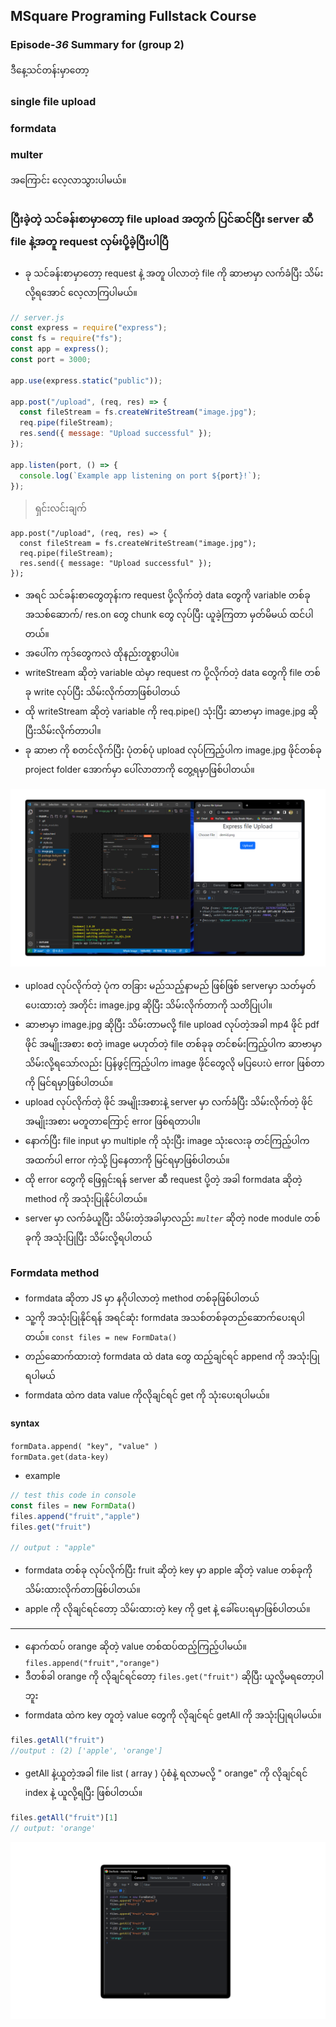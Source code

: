 ## MSquare Programing Fullstack Course
### Episode-*36* Summary for (group 2) 

ဒီနေ့သင်တန်းမှာတော့ <br>
### single file upload
### formdata
### multer
အကြောင်း လေ့လာသွားပါမယ်။
##
### ပြီးခဲ့တဲ့ သင်ခန်းစာမှာတော့ file upload အတွက် ပြင်ဆင်ပြီး server ဆီ file နဲ့အတူ request လှမ်းပို့ခဲ့ပြီးပါပြီ
- ခု သင်ခန်းစာမှာတော့ request နဲ့ အတူ ပါလာတဲ့ file ကို ဆာဗာမှာ လက်ခံပြီး သိမ်းလို့ရအောင် လေ့လာကြပါမယ်။
```js
// server.js
const express = require("express");
const fs = require("fs");
const app = express();
const port = 3000;

app.use(express.static("public"));

app.post("/upload", (req, res) => {
  const fileStream = fs.createWriteStream("image.jpg");
  req.pipe(fileStream);
  res.send({ message: "Upload successful" });
});

app.listen(port, () => {
  console.log(`Example app listening on port ${port}!`);
});
```
> ရှင်းလင်းချက်

    app.post("/upload", (req, res) => {
      const fileStream = fs.createWriteStream("image.jpg");
      req.pipe(fileStream);
      res.send({ message: "Upload successful" });
    });
- အရင် သင်ခန်းစာတွေတုန်းက request ပို့လိုက်တဲ့ data တွေကို variable တစ်ခု အသစ်ဆောက်/ res.on တွေ chunk တွေ လုပ်ပြီး ယူခဲ့ကြတာ မှတ်မိမယ် ထင်ပါတယ်။
- အပေါ်က ကုဒ်တွေကလဲ ထိုနည်းတူစွာပါပဲ။
- writeStream ဆိုတဲ့ variable ထဲမှာ request က ပို့လိုက်တဲ့ data တွေကို file တစ်ခု write လုပ်ပြီး သိမ်းလိုက်တာဖြစ်ပါတယ်
- ထို writeStream ဆိုတဲ့ variable ကို req.pipe() သုံးပြီး ဆာဗာမှာ image.jpg ဆိုပြီးသိမ်းလိုက်တာပါ။
- ခု ဆာဗာ ကို စတင်လိုက်ပြီး ပုံတစ်ပုံ upload လုပ်ကြည့်ပါက image.jpg  ဖိုင်တစ်ခု project folder အောက်မှာ ပေါ်လာတာကို တွေ့ရမှာဖြစ်ပါတယ်။

![enter image description here](https://raw.githubusercontent.com/Aungmyanmar32/Msquare-M3-Summary/main/ep3621.png)
- upload လုပ်လိုက်တဲ့ ပုံက တခြား မည်သည့်နာမည် ဖြစ်ဖြစ် serverမှာ သတ်မှတ်ပေးထားတဲ့ အတိုင်း image.jpg ဆိုပြီး သိမ်းလိုက်တာကို သတိပြုပါ။
- ဆာဗာမှာ image.jpg ဆိုပြီး သိမ်းတာမလို့ file upload လုပ်တဲ့အခါ mp4 ဖိုင် pdf ဖိုင် အမျိုးအစား စတဲ့ image မဟုတ်တဲ့ file တစ်ခုခု တင်စမ်းကြည့်ပါက ဆာဗာမှာ သိမ်းလို့ရသော်လည်း ပြန်ဖွင့်ကြည့်ပါက image ဖိုင်တွေလို မပြပေးပဲ error  ဖြစ်တာကို မြင်ရမှာဖြစ်ပါတယ်။ 
- upload လုပ်လိုက်တဲ့ ဖိုင် အမျိုးအစားနဲ့ server မှာ လက်ခံပြီး သိမ်းလိုက်တဲ့ ဖိုင်အမျိုးအစား မတူတာကြောင့် error ဖြစ်ရတာပါ။
- နောက်ပြီး file input  မှာ multiple ကို သုံးပြီး image သုံးလေးခု တင်ကြည့်ပါက အထက်ပါ error ကဲ့သို့ ပြနေတာကို မြင်ရမှာဖြစ်ပါတယ်။
- ထို error တွေကို ဖြေရှင်းရန် server ဆီ request ပို့တဲ့ အခါ formdata ဆိုတဲ့ method ကို အသုံးပြုနိုင်ပါတယ်။
- server မှာ လက်ခံယူပြီး သိမ်းတဲ့အခါမှာလည်း *`multer`* ဆိုတဲ့ node module တစ်ခုကို အသုံးပြုပြီး သိမ်းလို့ရပါတယ်
##
### Formdata method
- formdata ဆိုတာ JS မှာ နဂိုပါလာတဲ့ method တစ်ခုဖြစ်ပါတယ်
- သူ့ကို အသုံးပြုနိုင်ရန် အရင်ဆုံး formdata အသစ်တစ်ခုတည်ဆောက်ပေးရပါတယ်။
`const files = new FormData()`
- တည်ဆောက်ထားတဲ့ formdata ထဲ data တွေ ထည့်ချင်ရင် append ကို အသုံးပြုရပါမယ်
- formdata   ထဲက data value ကိုလိုချင်ရင်  get ကို သုံးပေးရပါမယ်။
#### syntax
`formData.append( "key", "value" )` <br>
`formData.get(data-key)`
- example
```js
// test this code in console
const files = new FormData()
files.append("fruit","apple")
files.get("fruit")

// output : "apple"
```
- formdata  တစ်ခု လုပ်လိုက်ပြီး fruit ဆိုတဲ့ key မှာ apple ဆိုတဲ့ value တစ်ခုကို သိမ်းထားလိုက်တာဖြစ်ပါတယ်။
- apple ကို လိုချင်ရင်တော့ သိမ်းထားတဲ့ key ကို get နဲ့ ခေါ်ပေးရမှာဖြစ်ပါတယ်။
- --
- နောက်ထပ် orange ဆိုတဲ့ value တစ်ထပ်ထည့်ကြည့်ပါမယ်။
`files.append("fruit","orange")`
- ဒီတစ်ခါ orange ကို လိုချင်ရင်တော့ `files.get("fruit")` ဆိုပြီး ယူလို့မရတော့ပါဘူး
- formdata ထဲက key တူတဲ့ value တွေကို လိုချင်ရင် getAll ကို အသုံးပြုရပါမယ်။
```js
files.getAll("fruit")
//output : (2) ['apple', 'orange']
```
- getAll နဲ့ယူတဲ့အခါ  file list ( array ) ပုံစံနဲ့ ရလာမလို့ " orange" ကို လိုချင်ရင် index နဲ့ ယူလို့ရပြီး ဖြစ်ပါတယ်။
```js
files.getAll("fruit")[1]
// output: 'orange'
```
![enter image description here](https://raw.githubusercontent.com/Aungmyanmar32/Msquare-M3-Summary/main/ep3622.png)
